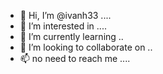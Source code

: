 - 👋 Hi, I’m @ivanh33 ....
- 👀 I’m interested in ....
- 🌱 I’m currently learning ..
- 💞️ I’m looking to collaborate on ..
- 📫 no need to reach me ....


<!---
ivanh33/ivanh33 is a ✨ special ✨ repository because its `README.md` (this file) appears on your GitHub profile.
You can click the Preview link to take a look at your changes.
--->
